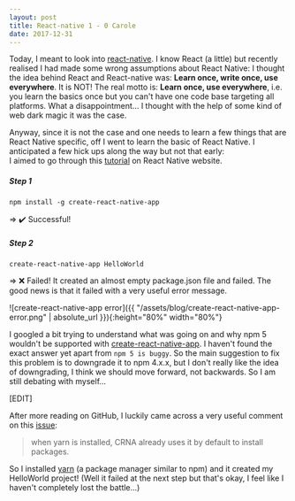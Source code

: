 ```yaml
---
layout: post
title: React-native 1 - 0 Carole
date: 2017-12-31
---
```


Today, I meant to look into [react-native](https://facebook.github.io/react-native/). I know React (a little) but recently realised I had made some wrong assumptions about React Native: I thought the idea behind React and React-native was: **Learn once, write once, use everywhere**. It is NOT! The real motto is: **Learn once, use everywhere**, i.e. you learn the basics once but you can't have one code base targeting all platforms. What a disappointment... I thought with the help of some kind of web dark magic it was the case.

Anyway, since it is not the case and one needs to learn a few things that are React Native specific, off I went to learn the basic of React Native. I anticipated a few hick ups along the way but not that early:
<br/>
I aimed to go through this [tutorial](https://facebook.github.io/react-native/docs/getting-started.html) on React Native website.

##### Step 1
```
npm install -g create-react-native-app
```

=> ✔️ Successful!

##### Step 2
```
create-react-native-app HelloWorld
```

=> ❌ Failed! It created an almost empty package.json file and failed. The good news is that it failed with a very useful error message.

![create-react-native-app error]({{ "/assets/blog/create-react-native-app-error.png" | absolute_url }}){:height="80%" width="80%"}

I googled a bit trying to understand what was going on and why npm 5 wouldn't be supported with [create-react-native-app](https://github.com/react-community/create-react-native-app#installation). I haven't found the exact answer yet apart from `npm 5 is buggy`. So the main suggestion to fix this problem is to downgrade it to npm 4.x.x, but I don't really like the idea of downgrading, I think we should move forward, not backwards. So I am still debating with myself...

[EDIT]

After more reading on GitHub, I luckily came across a very useful comment on this [issue](https://github.com/react-community/create-react-native-app/issues/424):

> when yarn is installed, CRNA already uses it by default to install packages.

So I installed [yarn](https://yarnpkg.com/en/) (a package manager similar to npm) and it created my HelloWorld project! (Well it failed at the next step but that's okay, I feel like I haven't completely lost the battle...)